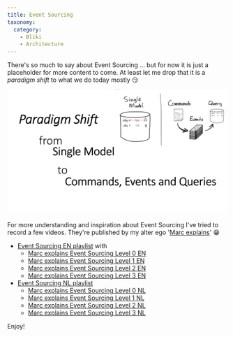 ```yaml
---
title: Event Sourcing
taxonomy:
  category:
    - Bliki
    - Architecture
---
```

There's so much to say about Event Sourcing ... but for now it is just a placeholder for more content to come. At least let me drop that it is a _paradigm shift_ to what we do today mostly :smirk:

![Paradigm shift: From Single Model to Commands, Events and Queries](/_images/event-sourcing-paradigm-shift.png)

For more understanding and inspiration about Event Sourcing I've tried to record a few videos. They're published by my alter ego '[Marc explains](https://www.youtube.com/@marcexplains)' :grin:

- [Event Sourcing EN playlist](https://www.youtube.com/playlist?list=PL2ntG0vmCmu4cuKIJKrOQiwkKq9zhPZB4) with
  - [Marc explains Event Sourcing Level 0 EN](https://youtu.be/e-azSZDiO-w?si=iH8C6ICtf2yMpkTt)
  - [Marc explains Event Sourcing Level 1 EN](https://youtu.be/W8scoul00LQ?si=KxNixwFzY870lm_s)
  - [Marc explains Event Sourcing Level 2 EN](https://youtu.be/OcQgIBhUOVU?si=6O97m-s9unf2DrZ2)
  - [Marc explains Event Sourcing Level 3 EN](https://youtu.be/M-oON_PqP18?si=JdI0gwx4UtuG2udJ)
- [Event Sourcing NL playlist](https://www.youtube.com/playlist?list=PL2ntG0vmCmu7YWH36GXECJ8ANBts5qmRy)
  - [Marc explains Event Sourcing Level 0 NL](https://youtu.be/-Or-pPTrSO8?si=XrVygM2esnIN9VV6)
  - [Marc explains Event Sourcing Level 1 NL](https://youtu.be/bzGIEXEQ9r8?si=AMsHH-E2u4gRPcH-)
  - [Marc explains Event Sourcing Level 2 NL](https://youtu.be/ovgurKFPM-Y?si=7Ny74dCZHNceuDad)
  - [Marc explains Event Sourcing Level 3 NL](https://youtu.be/19oQff205Zc?si=PpMTXKzYrus5Fh_J)

Enjoy!
